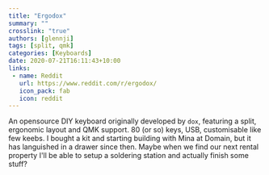 ```yaml
---
title: "Ergodox"
summary: ""
crosslink: "true"
authors: [glennji]
tags: [split, qmk]
categories: [Keyboards]
date: 2020-07-21T16:11:43+10:00
links:
 - name: Reddit
   url: https://www.reddit.com/r/ergodox/
   icon_pack: fab
   icon: reddit
---
```

An opensource DIY keyboard originally developed by `dox`, featuring a split, ergonomic layout and QMK support. 80 (or 
so) keys, USB, customisable like few keebs. I bought a kit and starting building with Mina at Domain, but it has
languished in a drawer since then. Maybe when we find our next rental property I'll be able to setup a soldering
station and actually finish some stuff?
